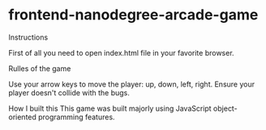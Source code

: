 frontend-nanodegree-arcade-game
===============================

Instructions

First of all you need to open index.html file in your favorite browser.

Rulles of the game

Use your arrow keys to move the player: up, down, left, right.
Ensure your player doesn't collide with the bugs. 


How I built this
This game was built majorly using JavaScript object-oriented programming features.